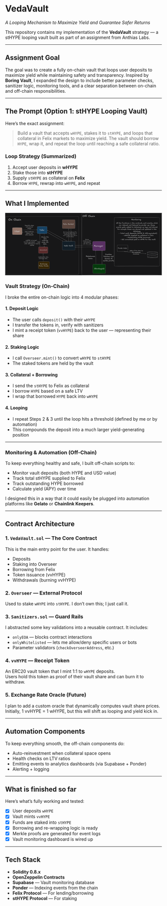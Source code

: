 # VedaVault

*A Looping Mechanism to Maximize Yield and Guarantee Safer Returns*

This repository contains my implementation of the **VedaVault** strategy — a stHYPE looping vault built as part of an assignment from Anthias Labs.

---

## Assignment Goal

The goal was to create a fully on-chain vault that loops user deposits to maximize yield while maintaining safety and transparency. Inspired by **Boring Vault**, I expanded the design to include better parameter checks, sanitizer logic, monitoring tools, and a clear separation between on-chain and off-chain responsibilities.

---

## The Prompt (Option 1: stHYPE Looping Vault)

Here’s the exact assignment:

> Build a vault that accepts `wHYPE`, stakes it to `stHYPE`, and loops that collateral in Felix markets to maximize yield. The vault should borrow `HYPE`, wrap it, and repeat the loop until reaching a safe collateral ratio.  

### Loop Strategy (Summarized)

1. Accept user deposits in **wHYPE**
2. Stake those into **stHYPE**
3. Supply `stHYPE` as collateral on **Felix**
4. Borrow `HYPE`, rewrap into `wHYPE`, and repeat

---

## What I Implemented

![Architecture](https://raw.githubusercontent.com/0xfabb/veda-vault/refs/heads/main/src/images/Architecture.png)

### Vault Strategy (On-Chain)

I broke the entire on-chain logic into 4 modular phases:

#### 1. Deposit Logic

- The user calls `deposit()` with their `wHYPE`
- I transfer the tokens in, verify with sanitizers
- I mint a receipt token (`vvHYPE`) back to the user — representing their share

#### 2. Staking Logic

- I call `Overseer.mint()` to convert `wHYPE` to `stHYPE`
- The staked tokens are held by the vault

#### 3. Collateral + Borrowing

- I send the `stHYPE` to Felix as collateral
- I borrow `HYPE` based on a safe LTV
- I wrap that borrowed `HYPE` back into `wHYPE`

#### 4. Looping

- I repeat Steps 2 & 3 until the loop hits a threshold (defined by me or by automation)
- This compounds the deposit into a much larger yield-generating position

---

### Monitoring & Automation (Off-Chain)

To keep everything healthy and safe, I built off-chain scripts to:

- Monitor vault deposits (both HYPE and USD value)
- Track total stHYPE supplied to Felix
- Track outstanding HYPE borrowed
- Calculate yield (APY) over time

I designed this in a way that it could easily be plugged into automation platforms like **Gelato** or **Chainlink Keepers**.

---

## Contract Architecture

### 1. `VedaVault.sol` — The Core Contract

This is the main entry point for the user. It handles:

- Deposits
- Staking into Overseer
- Borrowing from Felix
- Token issuance (vvHYPE)
- Withdrawals (burning vvHYPE)

### 2. `Overseer` — External Protocol

Used to stake `wHYPE` into `stHYPE`. I don’t own this; I just call it.

### 3. `Sanitizers.sol` — Guard Rails

I abstracted some key validations into a reusable contract. It includes:

- `onlyEOA` — blocks contract interactions
- `onlyWhitelisted` — lets me allow/deny specific users or bots
- Parameter validators (`checkOverseerAddress`, etc.)

### 4. `vvHYPE` — Receipt Token

An ERC20 vault token that I mint 1:1 to `wHYPE` deposits.  
Users hold this token as proof of their vault share and can burn it to withdraw.

### 5. Exchange Rate Oracle (Future)

I plan to add a custom oracle that dynamically computes vault share prices. Initially, 1 vvHYPE = 1 wHYPE, but this will shift as looping and yield kick in.

---

## Automation Components

To keep everything smooth, the off-chain components do:

- Auto-reinvestment when collateral space opens
- Health checks on LTV ratios
- Emitting events to analytics dashboards (via Supabase + Ponder)
- Alerting + logging

---

## What is finished so far

Here’s what’s fully working and tested:

- [x] User deposits `wHYPE`
- [x] Vault mints `vvHYPE`
- [x] Funds are staked into `stHYPE`
- [x] Borrowing and re-wrapping logic is ready
- [x] Merkle proofs are generated for event logs
- [x] Vault monitoring dashboard is wired up

---

## Tech Stack

- **Solidity 0.8.x**
- **OpenZeppelin Contracts**
- **Supabase** — Vault monitoring database
- **Ponder** — Indexing events from the chain
- **Felix Protocol** — For lending/borrowing
- **stHYPE Protocol** — For staking
